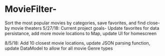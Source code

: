 # MovieFilter-
Sort the most popular movies by categories, save favorites, and find close-by movie theaters 
5/27/18: Current project goals- Update favorites for data persistance, add more movie locations to Map, update UI for homescreen



8/5/18: Add 10 closest movie locations, update JSON parsing function, update DataModel to allow for all movie Genre types
